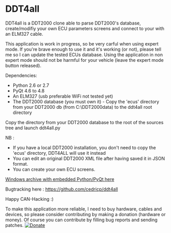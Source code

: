 # DDT4all

DDT4all is a DDT2000 clone able to parse DDT2000's database, create/modifiy your own ECU parameters screens and connect to your with an ELM327 cable.

This application is work in progress, so be very carful when using expert mode. If you're brave enough to use it and it's working (or not), please tell me so I can update the tested ECUs database.
Using the application in non expert mode should not be harmful for your vehicle (leave the expert mode button released).

Dependencies:
* Python 2.6 or 2.7
* PyQt 4.6 to 4.8
* An ELM327 (usb preferable WiFi not tested yet)
* The DDT2000 database (you must own it) - Copy the 'ecus' directory from your DDT2000 db (from C:\DDT2000data) to the ddt4all root directory

Copy the  <ecus> directory from your DDT2000 database to the root of the sources tree and launch ddt4all.py

NB :
* If you have a local DDT2000 installation, you don't need to copy the 'ecus' directory, DDT4ALL will use it instead
* You can edit an original DDT2000 XML file after having saved it in JSON format.
* You can create your own ECU screens.

[Windows archive with embedded Python/PyQt here](https://drive.google.com/file/d/0B2LgdbfJUsUZejBVbGlaM25sQ2M/view?usp=sharing)

Bugtracking here : https://github.com/cedricp/ddt4all

Happy CAN-Hacking :)

To make this application more reliable, I need to buy hardware, cables and devices, so please consider contributing by making a donation (hardware or money). Of course you can contribute by filling bug reports and sending patches.
[![Donate](https://img.shields.io/badge/Donate-PayPal-green.svg)](https://www.paypal.com/cgi-bin/webscr?cmd=_donations&business=cedricpaille%40gmail%2ecom&lc=CY&item_name=codetronic&currency_code=EUR&bn=PP%2dDonationsBF%3abtn_donateCC_LG%2egif%3aNonHosted)
